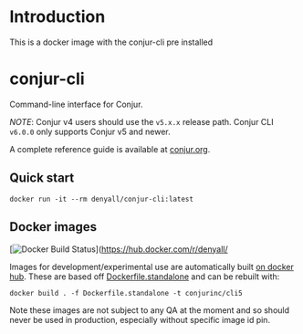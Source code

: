 # Introduction

This is a docker image with the conjur-cli pre installed


# conjur-cli

Command-line interface for Conjur.

*NOTE*: Conjur v4 users should use the `v5.x.x` release path. Conjur CLI `v6.0.0` only supports Conjur v5 and newer.

A complete reference guide is available at [conjur.org](https://www.conjur.org).

## Quick start



```
docker run -it --rm denyall/conjur-cli:latest
```



## Docker images

[![Docker Build Status](https://img.shields.io/badge/docker%20buuild-passing-brightgreen.svg)](https://hub.docker.com/r/denyall/

Images for development/experimental use are automatically built [on docker hub](https://hub.docker.com/r/denyall//).
These are based off [Dockerfile.standalone](Dockerfile.standalone) and can be rebuilt with:

    docker build . -f Dockerfile.standalone -t conjurinc/cli5

Note these images are not subject to any QA at the moment and so should never be used in production, especially without specific image id pin.


#

